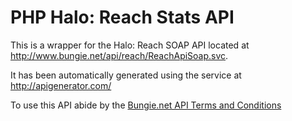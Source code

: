 # PHP Halo: Reach Stats API

This is a wrapper for the Halo: Reach SOAP API located at
<http://www.bungie.net/api/reach/ReachApiSoap.svc>.

It has been automatically generated using the service at
<http://apigenerator.com/>

To use this API abide by the [Bungie.net API Terms and Conditions][api_tac]

  [api_tac]: http://www.haloreachapi.net/wiki/API_terms_and_conditions